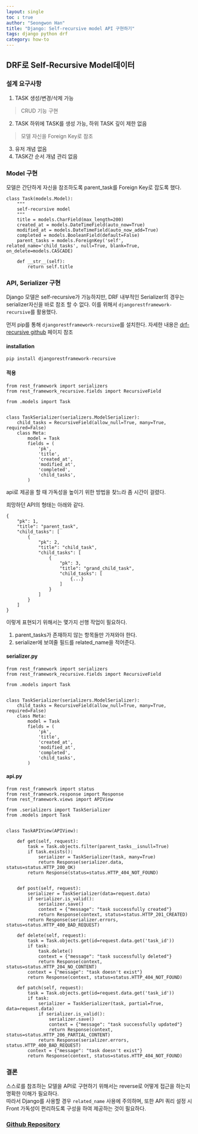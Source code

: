 ```yaml
---  
layout: single  
toc : true  
author: "Seongwon Han"  
title: "Django: Self-recursive model API 구현하기"
tags: django python drf
category: how-to 
---  
```



## DRF로 Self-Recursive Model데이터 

### 설계 요구사항
1) TASK 생성/변경/삭제 가능 
> CRUD 기능 구현

2) TASK 하위에 TASK를 생성 가능, 하위 TASK 깊이 제한 없음     
> 모델 자신을 Foreign Key로 참조   

3) 유저 개념 없음  
4) TASK간 순서 개념 관리 없음 


### Model 구현

모델은 간단하게 자신을 참조하도록 parent_task를 Foreign Key로 잡도록 했다. 

~~~ 
class Task(models.Model):
    """
    self-recursive model
    """
    title = models.CharField(max_length=200)
    created_at = models.DateTimeField(auto_now=True)
    modified_at = models.DateTimeField(auto_now_add=True)
    completed = models.BooleanField(default=False)
    parent_tasks = models.ForeignKey('self', related_name='child_tasks', null=True, blank=True, on_delete=models.CASCADE)

    def __str__(self):
        return self.title

~~~


### API, Serializer 구현

Django 모델은 self-recursive가 가능하지만, DRF 내부적인 Serializer의 경우는 serializer자신을 바로 참조 할 수 없다. 
이를 위해서 `djangorestframework-recursive`를 활용했다. 

먼저 pip를 통해 `djangorestframework-recursive`를 설치한다. 자세한 내용은 [drf-recursive github](https://github.com/heywbj/django-rest-framework-recursive/blob/master/tests/test_recursive.py) 페이지 참조

#### installation
~~~
pip install djangorestframework-recursive
~~~

#### 적용
~~~
from rest_framework import serializers
from rest_framework_recursive.fields import RecursiveField

from .models import Task


class TaskSerializer(serializers.ModelSerializer):
    child_tasks = RecursiveField(allow_null=True, many=True, required=False)
    class Meta:
        model = Task
        fields = (
            'pk',
            'title',
            'created_at',
            'modified_at',
            'completed',
            'child_tasks',
        )

~~~

api로 제공을 할 때 가독성을 높이기 위한 방법을 찾느라 좀 시간이 걸렸다. 

희망하던 API의 형태는 아래와 같다. 

~~~
{
	"pk": 1,
	"title": "parent_task",
	"child_tasks": [
		{
			"pk": 2, 
			"title": "child_task",
			"child_tasks": [
				{
					"pk": 3,
					"title": "grand_child_task",
					"child_tasks": [
						{...}
					]
				}
			]
		}
	]
}

~~~

이렇게 표현되기 위해서는 몇가지 선행 작업이 필요하다. 

1) parent_tasks가 존재하지 않는 항목들만 가져와야 한다.   
2) serializer에 보여줄 필드를 related_name을 적어준다.  

#### serializer.py

~~~
from rest_framework import serializers
from rest_framework_recursive.fields import RecursiveField

from .models import Task


class TaskSerializer(serializers.ModelSerializer):
    child_tasks = RecursiveField(allow_null=True, many=True, required=False)
    class Meta:
        model = Task
        fields = (
            'pk',
            'title',
            'created_at',
            'modified_at',
            'completed',
            'child_tasks',
        )

~~~


#### api.py

~~~
from rest_framework import status
from rest_framework.response import Response
from rest_framework.views import APIView

from .serializers import TaskSerializer
from .models import Task


class TaskAPIView(APIView):

    def get(self, request):
        task = Task.objects.filter(parent_tasks__isnull=True)
        if task.exists():
            serializer = TaskSerializer(task, many=True)
            return Response(serializer.data, status=status.HTTP_200_OK)
        return Response(status=status.HTTP_404_NOT_FOUND)


    def post(self, request):
        serializer = TaskSerializer(data=request.data)
        if serializer.is_valid():
            serializer.save()
            context = {"message": "task successfully created"}
            return Response(context, status=status.HTTP_201_CREATED)
        return Response(serializer.errors, status=status.HTTP_400_BAD_REQUEST)

    def delete(self, request):
        task = Task.objects.get(id=request.data.get('task_id'))
        if task:
            task.delete()
            context = {"message": "task successfully deleted"}
            return Response(context, status=status.HTTP_204_NO_CONTENT)
        context = {"message": "task doesn't exist"}
        return Response(context, status=status.HTTP_404_NOT_FOUND)

    def patch(self, request):
        task = Task.objects.get(id=request.data.get('task_id'))
        if task:
            serializer = TaskSerializer(task, partial=True, data=request.data)
            if serializer.is_valid():
                serializer.save()
                context = {"message": "task successfully updated"}
                return Response(context, status=status.HTTP_206_PARTIAL_CONTENT)
            return Response(serializer.errors, status.HTTP_400_BAD_REQUEST)
        context = {"message": "task doesn't exist"}
        return Response(context, status=status.HTTP_404_NOT_FOUND)

~~~

### 결론
스스로를 참조하는 모델을 API로 구현하기 위해서는 reverse로 어떻게 접근을 하는지 명확한 이해가 필요하다.  
따라서 Django를 사용할 경우 `related_name` 사용에 주의하며, 또한 API 쿼리 설정 시 Front 가독성이 편리하도록 구성을 하여 제공하는 것이 필요하다.

### [Github Repository](https://github.com/seongwonhan88/self-recursive-task)